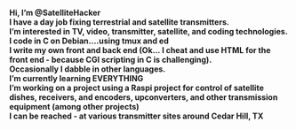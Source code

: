 <html>
<body>
<b>
<br>Hi, I’m @SatelliteHacker
<br>I have a day job fixing terrestrial and satellite transmitters.
<br>I’m interested in TV, video, transmitter, satellite, and coding technologies.
<br>I code in C on Debian....using tmux and ed
<br>I write my own front and back end (Ok... I cheat and use HTML for the front end - because CGI scripting in C is challenging). 
<br>Occasionally I dabble in other languages.
<br>I’m currently learning EVERYTHING
<br>I’m working on a project using a Raspi project for control of satellite dishes, receivers, and encoders, upconverters, and other transmission equipment (among other projects)
<br>I can be reached - at various transmitter sites around Cedar Hill, TX
</body>
<html>
<!---
SatelliteHacker/SatelliteHacker is a ✨ special ✨ repository because its `README.md` (this file) appears on your GitHub profile.
You can click the Preview link to take a look at your changes.
--->
